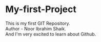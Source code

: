 # My-first-Project
This is my first GIT Repository.
<br>
Author - Noor Ibrahim Shaik.
<br>
And I'm very excited to learn about Github.
